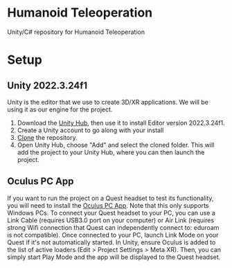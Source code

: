 # Humanoid Teleoperation
Unity/C# repository for Humanoid Teleoperation
# Setup
## Unity 2022.3.24f1
Unity is the editor that we use to create 3D/XR applications. We will be using it as our engine for the project. 
1. Download the [Unity Hub](https://unity.com/download), then use it to install Editor version 2022.3.24f1.
2. Create a Unity account to go along with your install
3. [Clone](https://docs.github.com/en/repositories/creating-and-managing-repositories/cloning-a-repository) the repository.
4. Open Unity Hub, choose "Add" and select the cloned folder. This will add the project to your Unity Hub, where you can then launch the project.
## Oculus PC App
If you want to run the project on a Quest headset to test its functionality, you will need to install the [Oculus PC App](https://www.meta.com/help/quest/articles/headsets-and-accessories/oculus-rift-s/install-app-for-link/). Note that this only supports Windows PCs. To connect your Quest headset to your PC, you can use a Link Cable (requires USB3.0 port on your computer) or Air Link (requires strong Wifi connection that Quest can independently connect to: eduroam is not compatible).
Once connected to your PC, launch Link Mode on your Quest if it's not automatically started. In Unity, ensure Oculus is added to the list of active loaders (Edit > Project Settings > Meta XR). Then, you can simply start Play Mode and the app will be displayed to the Quest headset.
